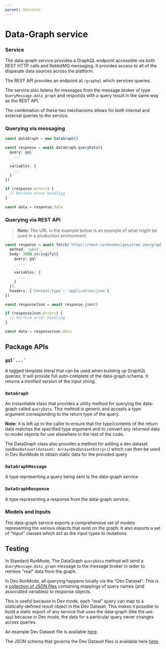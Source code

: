 ```yaml
---
parent: Services
---
```


# Data-Graph service

### Service

The data-graph service provides a GraphQL endpoint accessible via both REST HTTP calls and RabbitMQ
messaging. It provides access to all of the disparate data sources across the platform.

The REST API provides an endpoint at `/graphql` which services queries.

The service also listens for messages from the message broker of type `QueryMessage.data_graph` and
responds with a query result in the same way as the REST API.

The combination of these two mechanisms allows for both internal and external queries to the
service.

### Querying via messaging

```ts
const dataGraph = new DataGraph()

const response = await dataGraph.queryData({
  query: gql`
    ...
  `,
  variables: {
    ...
  }
})

if (response.errors) {
  // Perform error handling
}

const data = response.data
```

### Querying via REST API

> **Note:** The URL in the example below is an example of what might be used in a production
> environment.

```ts
const response = await fetch('https://next.carbondesignsystem.com/graphql', {
  method: 'post',
  body: JSON.stringify({
    query: gql`
      ...
    `,
    variables: {
      ...
    }
  }),
  headers: {'Content-Type': 'application/json'}
})

const responseJson = await response.json()

if (responseJson.errors) {
  // Perform error handling
}

const data = responseJson.data
```

## Package APIs

### `` gql`...` ``

A tagged template literal that can be used when building up GraphQL queries. It will provide full
auto-complete of the data-graph schema. It returns a minified version of the input string.

### `DataGraph`

An instantiable class that provides a utility method for querying the data-graph called `queryData`.
This mehtod is generic and accepts a type argument corresponding to the return type of the query.

**Note:** It is left up to the caller to ensure that the type/contents of the return data matches
the specified type argument and to convert any returned data to model objects for use elsewhere in
the rest of the code.

The DataGraph class also provides a method for adding a dev dataset
(`addDevDataset(dataset: Array<DevDatasetEntry>)`) which can then be used in Dev RunMode to obtain
static data for the provided query

### `DataGraphMessage`

A type representing a query being sent to the data-graph service.

### `DataGraphResponse`

A type representing a response from the data-graph service.

### Models and Inputs

The data-graph service exports a comprehensive set of models representing the various objects that
exist on the graph. It also exports a set of "Input" classes which act as the input types to
mutations.

## Testing

In Standard RunMode, The DataGraph `queryData` method will send a `QueryMessage.data_graph` message
to the message broker in order to retrieve "real" data from the graph.

In Dev RunMode, all querying happens locally via the "Dev Dataset". This is a
[collection of JSON files](/packages/api/src/dev/data-graph/) containing mappings of query names
(and associated variables) to response objects.

This is useful because in Dev mode, each "real" query can map to a statically-defined result object
in the Dev Dataset. This makes it possible to build a static export of any service that uses the
data-graph (like the `web-app`) because in Dev mode, the data for a particular query never changes
across queries.

An example Dev Dataset file is available [here](/packages/api/src/dev/data-graph/example.json).

The JSON schema that governs the Dev Dataset files is available here
[here](/packages/api/src/dev/data-graph/dev-dataset.schema.json).
